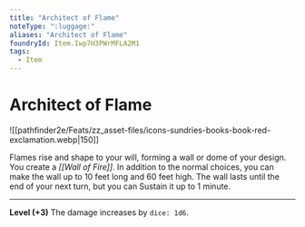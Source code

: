 ```yaml
---
title: "Architect of Flame"
noteType: ":luggage:"
aliases: "Architect of Flame"
foundryId: Item.Iwp7H3PWrMFLA2M1
tags:
  - Item
---
```


# Architect of Flame
![[pathfinder2e/Feats/zz_asset-files/icons-sundries-books-book-red-exclamation.webp|150]]

Flames rise and shape to your will, forming a wall or dome of your design. You create a _[[Wall of Fire]]_. In addition to the normal choices, you can make the wall up to 10 feet long and 60 feet high. The wall lasts until the end of your next turn, but you can Sustain it up to 1 minute.

* * *

**Level (+3)** The damage increases by `dice: 1d6`.
